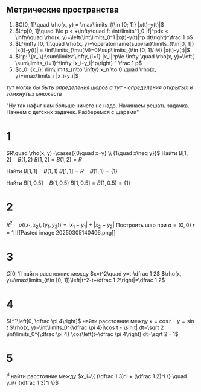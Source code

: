 ## Метрические пространства
1. $C[0, 1]\quad \rho(x, y) = \max\limits_{t\in [0; 1]} |x(t)-y(t)|$
2. $L^p[0, 1]\quad 1\le p < +\infty\quad f: \int\limits^1_0 |f|^pdx < \infty\quad \rho(x, y)=\left(\int\limits_0^1 |x(t)-y(t)|^p dt\right)^\frac 1 p$
3. $L^\infty [0, 1]\quad \rho(x, y)=\operatorname{supvrai}\limits_{t\in[0, 1]} |x(t)-y(t)| = \inf\limits_{\mu(M)=0}\sup\limits_{t\in [0, 1]/ M} |x(t)-y(t)|$
4. $l^p: \{x_i\}:\sum\limits^\infty_{i=1} |x_i|^p\le \infty \quad \rho(x, y)=\left( \sum\limits_{i=1}^\infty |x_i-y_i|^p\right) ^ \frac 1 p$
5. $c_0: {x_i}: \lim\limits_{n\to \infty} x_n \to 0 \quad \rho(x, y)=\max\limits_i |x_i-y_i|$

*тут могли бы быть определения шаров*
*а тут - определения открытых и замкнутых множеств*

"Ну так нафиг нам больше ничего не надо. Начинаем решать задачка. Начнем с детских задачек. Разберемся с шарами"

# 1
$R\quad \rho(x, y)=\cases{{0\quad x=y} \\ {1\quad x\neq y}}$
Найти $B[1, 2]\quad B(1, 2)$
$B[1, 2]=B(1, 2)=R$

Найти $B[1, 1]\quad B(1, 1)$
$B[1, 1]=R\quad B(1, 1)=\{1\}$

Найти $B[1, 0.5]\quad B(1, 0.5)$
$B[1, 0.5]=B(1, 0.5)=\{1\}$

# 2
$R^2\quad \rho((x_1, x_2), (y_1, y_2))=|x_1-y_1|+|x_2-y_2|$
Построить шар при
$a=(0, 0)$
$r=1$
![[Pasted image 20250305140406.png]]

# 3
$C[0, 1]$ найти расстояние между $x=t^2\quad y=t-\dfrac 1 2$
$\rho(x, y)=\max\limits_{t\in [0, 1]}\left|t^2-t+\dfrac 1 2\right|=\dfrac 1 2$

# 4
$L^1\left[0, \dfrac \pi 4\right]$ найти расстояние между $x=\cos t\quad y=\sin t$
$\rho(x, y)=\int\limits_0^{\dfrac \pi 4}|\cos t - \sin t| dt=\sqrt 2 \int\limits_0^{\dfrac \pi 4} \cos\left(t+\dfrac \pi 4\right) dt=\sqrt 2 - 1$

# 5
$l^1$ найти расстояние между $x_i=\{ (\dfrac 1 3)^i + (\dfrac 1 2)^i \} \quad y_i\{ (\dfrac 1 3)^i \}$
